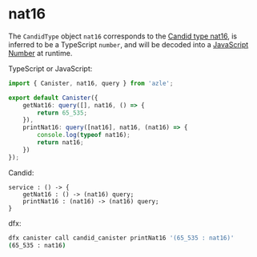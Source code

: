 # nat16

The `CandidType` object `nat16` corresponds to the [Candid type nat16](https://internetcomputer.org/docs/current/references/candid-ref#type-natn-and-intn), is inferred to be a TypeScript `number`, and will be decoded into a [JavaScript Number](https://developer.mozilla.org/en-US/docs/Web/JavaScript/Reference/Global_Objects/Number) at runtime.

TypeScript or JavaScript:

```typescript
import { Canister, nat16, query } from 'azle';

export default Canister({
    getNat16: query([], nat16, () => {
        return 65_535;
    }),
    printNat16: query([nat16], nat16, (nat16) => {
        console.log(typeof nat16);
        return nat16;
    })
});
```

Candid:

```
service : () -> {
    getNat16 : () -> (nat16) query;
    printNat16 : (nat16) -> (nat16) query;
}
```

dfx:

```bash
dfx canister call candid_canister printNat16 '(65_535 : nat16)'
(65_535 : nat16)
```

